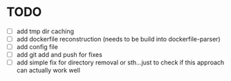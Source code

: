 # TODO

- [ ] add tmp dir caching
- [ ] add dockerfile reconstruction (needs to be build into dockerfile-parser)
- [ ] add config file
- [ ] add git add and push for fixes
- [ ] add simple fix for directory removal or sth...just to check if this approach can actually work well
